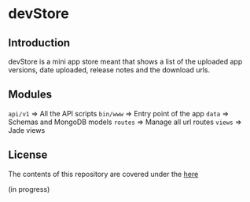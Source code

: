 # devStore

## Introduction
devStore is a mini app store meant that shows a list of the uploaded app versions, date uploaded, release notes and the download urls.

## Modules
`api/v1` => All the API scripts
`bin/www` => Entry point of the app
`data` => Schemas and MongoDB models
`routes` => Manage all url routes
`views` => Jade views

## License
The contents of this repository are covered under the [here](https://github.com/biodunalfet/devStore/blob/master/LICENSE)

(in progress)